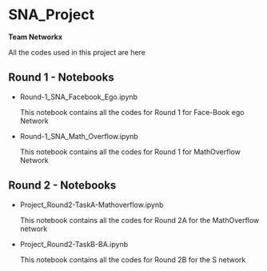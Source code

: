 # SNA_Project

**Team Networkx**

All the codes used in this project are here

## Round 1 - Notebooks

- Round-1_SNA_Facebook_Ego.ipynb

  This notebook contains all the codes for Round 1 for Face-Book ego Network

- Round-1_SNA_Math_Overflow.ipynb

  This notebook contains all the codes for Round 1 for MathOverflow Network

## Round 2 - Notebooks

- Project_Round2-TaskA-Mathoverflow.ipynb

  This notebook contains all the codes for Round 2A for the MathOverflow network

- Project_Round2-TaskB-BA.ipynb

  This notebook contains all the codes for Round 2B for the S network
